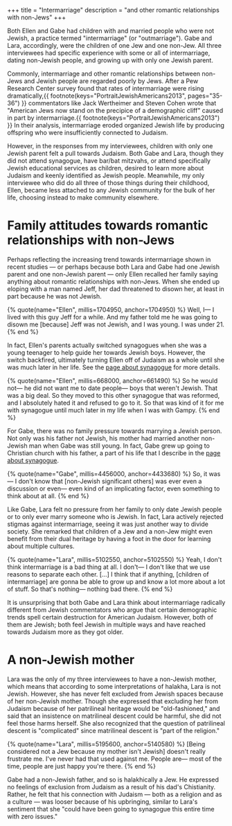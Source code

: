 +++
title = "Intermarriage"
description = "and other romantic relationships with non-Jews"
+++

Both Ellen and Gabe had children with and married people who were not Jewish, a practice termed "intermarriage" (or "outmarriage").
Gabe and Lara, accordingly, were the children of one Jew and one non-Jew.
All three interviewees had specific experience with some or all of intermarriage, dating non-Jewish people, and growing up with only one Jewish parent.

Commonly, intermarriage and other romantic relationships between non-Jews and Jewish people are regarded poorly by Jews.
After a Pew Research Center survey found that rates of intermarriage were rising dramatically,{{ footnote(keys="PortraitJewishAmericans2013", pages="35-36") }} commentators like Jack Wertheimer and Steven Cohen wrote that "American Jews now stand on the precipice of a demographic cliff" caused in part by intermarriage.{{ footnote(keys="PortraitJewishAmericans2013") }}
In their analysis, intermarriage eroded organized Jewish life by producing offspring who were insufficiently connected to Judaism.

However, in the responses from my interviewees, children with only one Jewish parent felt a pull towards Judaism.
Both Gabe and Lara, though they did not attend synagogue, have bar/bat mitzvahs, or attend specifically Jewish educational services as children, desired to learn more about Judaism and keenly identified as Jewish people.
Meanwhile, my only interviewee who did do all three of those things during their childhood, Ellen, became less attached to any Jewish community for the bulk of her life, choosing instead to make community elsewhere.

# Family attitudes towards romantic relationships with non-Jews

Perhaps reflecting the increasing trend towards intermarriage shown in recent studies — or perhaps because both Lara and Gabe had one Jewish parent and one non-Jewish parent — only Ellen recalled her family saying anything about romantic relationships with non-Jews. When she ended up eloping with a man named Jeff, her dad threatened to disown her, at least in part because he was not Jewish.

{% quote(name="Ellen", millis=1704950, anchor=1704950) %}
Well, I— I lived with this guy Jeff for a while. And my father told me he was going to disown me [because] Jeff was not Jewish, and I was young. I was under 21.
{% end %}

In fact, Ellen's parents actually switched synagogues when she was a young teenager to help guide her towards Jewish boys.
However, the switch backfired, ultimately turning Ellen off of Judaism as a whole until she was much later in her life.
See the [page about synagogue](@/sections/going-to-synagogue.md) for more details.

{% quote(name="Ellen", millis=668000, anchor=661490) %}
So he would not— he did not want me to date people— boys that weren't Jewish. That was a big deal. So they moved to this other synagogue that was reformed, and I absolutely hated it and refused to go to it. So that was kind of it for me with synagogue until much later in my life when I was with Gampy.
{% end %}

For Gabe, there was no family pressure towards marrying a Jewish person.
Not only was his father not Jewish, his mother had married another non-Jewish man when Gabe was still young.
In fact, Gabe grew up going to Christian church with his father, a part of his life that I describe in the [page about synagogue](@/sections/going-to-synagogue.md).

{% quote(name="Gabe", millis=4456000, anchor=4433680) %}
So, it was— I don't know that [non-Jewish significant others] was ever even a discussion or even— even kind of an implicating factor, even something to think about at all.
{% end %}

Like Gabe, Lara felt no pressure from her family to only date Jewish people or to only ever marry someone who is Jewish.
In fact, Lara actively rejected stigmas against intermarriage, seeing it was just another way to divide society.
She remarked that children of a Jew and a non-Jew might even benefit from their dual heritage by having a foot in the door for learning about multiple cultures.

{% quote(name="Lara", millis=5102550, anchor=5102550) %}
Yeah, I don't think intermarriage is a bad thing at all. I don't— I don't like that we use reasons to separate each other. [...] I think that if anything, [children of intermarriage] are gonna be able to grow up and know a lot more about a lot of stuff. So that's nothing— nothing bad there.
{% end %}

It is unsurprising that both Gabe and Lara think about intermarriage radically different from Jewish commentators who argue that certain demographic trends spell certain destruction for American Judaism.
However, both of them are Jewish; both feel Jewish in multiple ways and have reached towards Judaism more as they got older.

# A non-Jewish mother

Lara was the only of my three interviewees to have a non-Jewish mother, which means that according to some interpretations of halakha, Lara is not Jewish.
However, she has never felt excluded from Jewish spaces because of her non-Jewish mother.
Though she expressed that excluding her from Judaism because of her patrilineal heritage would be "old-fashioned," and said that an insistence on matrilineal descent could be harmful, she did not feel those harms herself.
She also recognized that the question of patrilineal descent is "complicated" since matrilineal descent is "part of the religion."

{% quote(name="Lara", millis=5195600, anchor=5140580) %}
[Being considered not a Jew because my mother isn't Jewish] doesn't really frustrate me. I've never had that used against me. People are— most of the time, people are just happy you're there.
{% end %}

Gabe had a non-Jewish father, and so is halakhically a Jew.
He expressed no feelings of exclusion from Judaism as a result of his dad's Chistianity.
Rather, he felt that his connection with Judaism — both as a religion and as a culture — was looser because of his upbringing, similar to Lara's sentiment that she "could have been going to synagogue this entire time with zero issues."